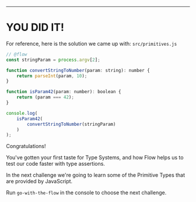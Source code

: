 ---

# YOU DID IT!

For reference, here is the solution we came up with:
`src/primitives.js`
```js
// @flow
const stringParam = process.argv[2];

function convertStringToNumber(param: string): number {
    return parseInt(param, 10);
}

function isParam42(param: number): boolean {
    return (param === 42);
}

console.log(
    isParam42(
        convertStringToNumber(stringParam)
    )
);
```

Congratulations! 

You've gotten your first taste for Type Systems, and how Flow helps us to test our code faster with type assertions.

In the next challenge we're going to learn some of the Primitive Types that are provided by JavaScript.

Run `go-with-the-flow` in the console to choose the next challenge.
